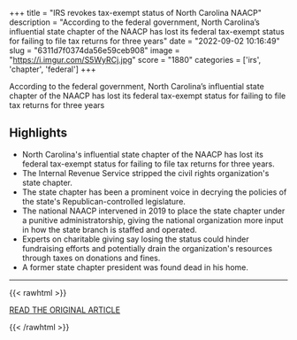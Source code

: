 +++
title = "IRS revokes tax-exempt status of North Carolina NAACP"
description = "According to the federal government, North Carolina’s influential state chapter of the NAACP has lost its federal tax-exempt status for failing to file tax returns for three years"
date = "2022-09-02 10:16:49"
slug = "6311d7f0374da56e59ceb908"
image = "https://i.imgur.com/S5WyRCj.jpg"
score = "1880"
categories = ['irs', 'chapter', 'federal']
+++

According to the federal government, North Carolina’s influential state chapter of the NAACP has lost its federal tax-exempt status for failing to file tax returns for three years

## Highlights

- North Carolina's influential state chapter of the NAACP has lost its federal tax-exempt status for failing to file tax returns for three years.
- The Internal Revenue Service stripped the civil rights organization's state chapter.
- The state chapter has been a prominent voice in decrying the policies of the state's Republican-controlled legislature.
- The national NAACP intervened in 2019 to place the state chapter under a punitive administratorship, giving the national organization more input in how the state branch is staffed and operated.
- Experts on charitable giving say losing the status could hinder fundraising efforts and potentially drain the organization's resources through taxes on donations and fines.
- A former state chapter president was found dead in his home.

---

{{< rawhtml >}}
  <p class="article-category">
    <a target="_blank" href="https://abcnews.go.com/US/wireStory/irs-revokes-tax-exempt-status-north-carolina-naacp-89111320">READ THE ORIGINAL ARTICLE</a>
  </p>
{{< /rawhtml >}}
